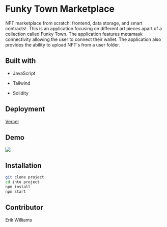 # Funky Town Marketplace

NFT marketplace from scratch: frontend, data storage, and smart contracts!. This is an application focusing on different art pieces apart of a collection called Funky Town. The application features metamask connectivity allowing the user to connect their wallet. The application also provides the ability to upload NFT's from a user folder.

## Built with

- JavaScript

- Tailwind

- Solidity

## Deployment

[Vercel](https://funky-town-marketplace.vercel.app/)

## Demo

![](./src/demo.gif)

## Installation

```bash
git clone project
cd into project
npm install
npm start
```

## Contributor

Erik Williams
